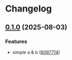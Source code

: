 # Changelog

## [0.1.0](https://github.com/blacha/release-test/compare/v0.0.1...v0.1.0) (2025-08-03)


### Features

* simple a & b ([8097714](https://github.com/blacha/release-test/commit/80977142df789332a09002c24d65fd44c3920dea))
